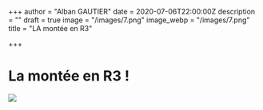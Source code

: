 +++
author = "Alban GAUTIER"
date = 2020-07-06T22:00:00Z
description = ""
draft = true
image = "/images/7.png"
image_webp = "/images/7.png"
title = "LA montée en R3"

+++
# La montée en R3 !

![](/images/7.png)